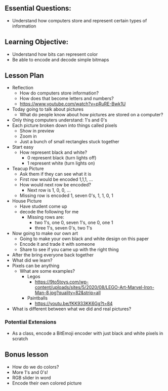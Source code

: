 ## Essential Questions:
- Understand how computers store and represent certain types of information

## Learning Objective:
- Understand how bits can represent color
- Be able to encode and decode simple bitmaps

## Lesson Plan

- Reflection
    - How do computers store information?
    - How does that become letters and numbers?
    - https://www.youtube.com/watch?v=pRuRE-Bwk1U
- Today going to talk about pictures
    - What do people know about how pictures are stored on a computer?
- Only thing computers understand: 1's and 0's
- Each picture broken down into things called pixels
    - Show in preview
    - Zoom in
    - Just a bunch of small rectangles stuck together
- Start easy
    - How represent black and white?
        - 0 represent black (turn lights off)
        - 1 represent white (turn lights on)
- Teacup Picture
    - Ask them if they can see what it is
    - First row would be encoded 1,1,1, ...
    - How would next row be encoded?
        - Next row is 1, 0, 0, ...
    - Missing row is encoded 1, seven 0's, 1, 1, 0, 1
- House Picture
    - Have student come up
    - decode the following for me
        - Missing rows are:
            - two 1's, one 0, seven 1's, one 0, one 1
            - three 1's, seven 0's, two 1's
- Now going to make our own art
    - Going to make your own black and white design on this paper
    - Encode it and trade it with someone
    - Share to see if you came up with the right thing
- After the bring everyone back together
- What did we learn?
- Pixels can be anything
    - What are some examples?
        - Legos
            - https://9to5toys.com/wp-content/uploads/sites/5/2020/08/LEGO-Art-Marvel-Iron-Man-8.jpg?quality=82&strip=all
        - Paintballs
            - https://youtu.be/fKK933KK6Gg?t=84
- What is different between what we did and real pictures?

### Potential Extensions

- As a class, encode a BitEmoji encoder with just black and white pixels in scratch

## Bonus lesson

- How do we do colors?
- More 1's and 0's!
- RGB slider in word
- Encode their own colored picture
